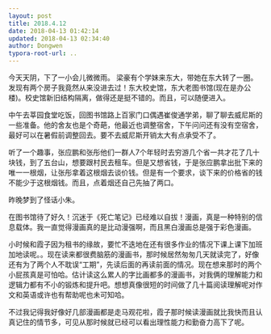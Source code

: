 ```yaml
---
layout: post
title: 2018.4.12
date: 2018-04-13 01:42:14
updated: 2018-04-13 02:34:40
author: Dongwen
typora-root-url: ..
---
```




今天天阴，下了一小会儿微微雨。
梁豪有个学妹来东大，带她在东大转了一圈。发现有两个房子我竟然从来没进去过！东大校史馆，东大老图书馆(现在是办公楼)。校史馆新旧结构隔离，做得还是挺不错的。而且，可以随便进入。

中午去莘园食堂吃饭，回图书馆路上百家门口偶遇崔俊通学弟，聊了聊去威尼斯的一些准备。他的舍友也是个奇葩，他最近也调整宿舍，下午问问还有没有空宿舍，最好可以在暑假前调整回去。要不去威尼斯开销太大有点承受不了。

听了一个趣事，张应鹏和张彤他们一群人7个年轻时去穷游几个省一共才花了几十块钱，到了五台山，想要跟村民去租车。但是又想省钱，于是张应鹏拿出批下来的唯一一根烟，让张彤拿着这根烟去谈价钱。但是有一个要求，谈下来的价格省的钱不能少于这根烟钱。而且，点着烟还自己先抽了两口。

昨晚梦到了怪话小朱。

在图书馆待了好久！沉迷于《死亡笔记》已经难以自拔！漫画，真是一种特别的信息载体。我一直觉得漫画真的是比动漫强啊，而且黑白漫画总是强于彩色漫画。

小时候和霞子因为租书的缘故，要忙不迭地在还有很多作业的情况下课上课下加班加地读呢。。现在读来都很费脑筋的漫画书，那时候居然匆匆几天就读完了，好像还有为了两个人不耽误“工期”，先读后面的再读前面的情况。现在想来那时的两个小屁孩真是可怕哈。估计读这么累人的字比画都多的漫画书，对我俩的理解能力和逻辑力都有不小的锻炼和提升吧。想想真像很短的时间做了几十篇阅读理解呢对作文和英语或许也有帮助呢也未可知哈。

不过我记得我好像好几部漫画都是走马观花啦，霞子那时候读漫画就比我快而且认真记住的情节多，可见从那时候就已经可以看出理性能力和勤奋力高下了呢。      